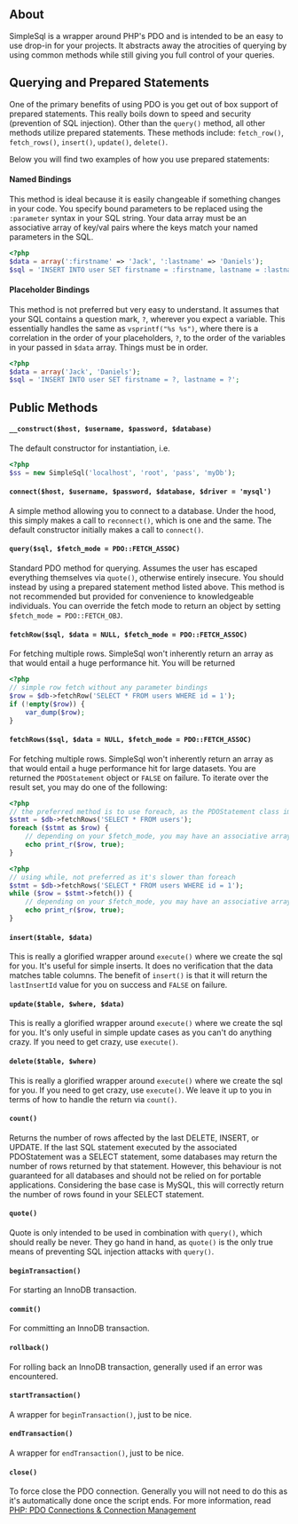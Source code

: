 ## About ##
SimpleSql is a wrapper around PHP's PDO and is intended to be an easy to use drop-in for your projects. It abstracts away
the atrocities of querying by using common methods while still giving you full control of your queries.

## Querying and Prepared Statements ##
One of the primary benefits of using PDO is you get out of box support of prepared statements. This really boils down
to speed and security (prevention of SQL injection). Other than the `query()` method, all other methods utilize
prepared statements. These methods include: `fetch_row()`, `fetch_rows()`, `insert()`, `update()`, `delete()`.

Below you will find two examples of how you use prepared statements:

#### Named Bindings ####
This method is ideal because it is easily changeable if something changes in your code. You specify bound parameters
to be replaced using the `:parameter` syntax in your SQL string. Your data array must be an associative array of
key/val pairs where the keys match your named parameters in the SQL.

```php
<?php
$data = array(':firstname' => 'Jack', ':lastname' => 'Daniels');
$sql = 'INSERT INTO user SET firstname = :firstname, lastname = :lastname';
```

#### Placeholder Bindings ####
This method is not preferred but very easy to understand. It assumes that your SQL contains a question mark, `?`,
wherever you expect a variable. This essentially handles the same as `vsprintf("%s %s")`, where there is a correlation
in the order of your placeholders, `?`, to the order of the variables in your passed in `$data` array. Things
must be in order.

```php
<?php
$data = array('Jack', 'Daniels');
$sql = 'INSERT INTO user SET firstname = ?, lastname = ?';
```


## Public Methods ##

#### `__construct($host, $username, $password, $database)` ####
The default constructor for instantiation, i.e.

```php
<?php
$ss = new SimpleSql('localhost', 'root', 'pass', 'myDb');
```

#### `connect($host, $username, $password, $database, $driver = 'mysql')` ####
A simple method allowing you to connect to a database. Under the hood, this
simply makes a call to `reconnect()`, which is one and the same. The default
constructor initially makes a call to `connect()`.

#### `query($sql, $fetch_mode = PDO::FETCH_ASSOC)` ####
Standard PDO method for querying. Assumes the user has escaped
everything themselves via `quote()`, otherwise entirely insecure.
You should instead by using a prepared statement method listed above.
This method is not recommended but provided for convenience to
knowledgeable individuals. You can override the fetch mode to return an object
by setting `$fetch_mode = PDO::FETCH_OBJ`.



#### `fetchRow($sql, $data = NULL, $fetch_mode = PDO::FETCH_ASSOC)` ####
For fetching multiple rows. SimpleSql won't inherently return an array
as that would entail a huge performance hit. You will be returned

```php
<?php
// simple row fetch without any parameter bindings
$row = $db->fetchRow('SELECT * FROM users WHERE id = 1');
if (!empty($row)) {
    var_dump($row);
}

```

#### `fetchRows($sql, $data = NULL, $fetch_mode = PDO::FETCH_ASSOC)` ####
For fetching multiple rows. SimpleSql won't inherently return an array
as that would entail a huge performance hit for large datasets. You are
returned the `PDOStatement` object or `FALSE` on failure. To iterate over
the result set, you may do one of the following:

```php
<?php
// the preferred method is to use foreach, as the PDOStatement class implements the Traversible interface
$stmt = $db->fetchRows('SELECT * FROM users');
foreach ($stmt as $row) {
    // depending on your $fetch_mode, you may have an associative array, numerically indexed array, object, or both
    echo print_r($row, true);
}
```

```php
<?php
// using while, not preferred as it's slower than foreach
$stmt = $db->fetchRows('SELECT * FROM users WHERE id = 1');
while ($row = $stmt->fetch()) {
    // depending on your $fetch_mode, you may have an associative array, numerically indexed array, object, or both
    echo print_r($row, true);
}
```

#### `insert($table, $data)` ####
This is really a glorified wrapper around `execute()` where we create the sql
for you. It's useful for simple inserts. It does no verification that the data
matches table columns. The benefit of `insert()` is that it will return the
`lastInsertId` value for you on success and `FALSE` on failure.

#### `update($table, $where, $data)` ####
This is really a glorified wrapper around `execute()` where we create the
sql for you. It's only useful in simple update cases as you can't do anything
crazy. If you need to get crazy, use `execute()`.

#### `delete($table, $where)` ####
This is really a glorified wrapper around `execute()` where we create the
sql for you. If you need to get crazy, use `execute()`. We leave it up to you
in terms of how to handle the return via `count()`.

#### `count()` ####
Returns the number of rows affected by the last DELETE, INSERT, or UPDATE.
If the last SQL statement executed by the associated PDOStatement was a
SELECT statement, some databases may return the number of rows returned
by that statement. However, this behaviour is not guaranteed for all
databases and should not be relied on for portable applications. Considering
the base case is MySQL, this will correctly return the number of rows found
in your SELECT statement.

#### `quote()` ####
Quote is only intended to be used in combination with `query()`, which should
really be never. They go hand in hand, as `quote()` is the only true means of
preventing SQL injection attacks with `query()`.

#### `beginTransaction()` ####
For starting an InnoDB transaction.

#### `commit()` ####
For committing an InnoDB transaction.

#### `rollback()` ####
For rolling back an InnoDB transaction, generally used if an error was encountered.

#### `startTransaction()` ####
A wrapper for `beginTransaction()`, just to be nice.

#### `endTransaction()` ####
A wrapper for `endTransaction()`, just to be nice.

#### `close()` ####
To force close the PDO connection. Generally you will not need to do this as
it's automatically done once the script ends. For more information, read
[PHP: PDO Connections & Connection Management](http://us.php.net/manual/en/pdo.connections.php)
